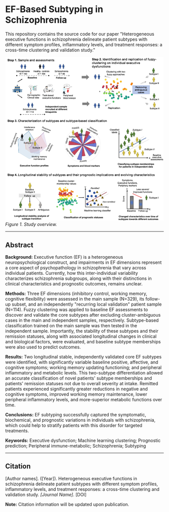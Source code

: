 # EF-Based Subtyping in Schizophrenia

This repository contains the source code for our paper "Heterogeneous executive functions in schizophrenia delineate patient subtypes with different symptom profiles, inflammatory levels, and treatment responses: a cross-time clustering and validation study."

![Figure 1. Study overview](Figure1.jpg)
*Figure 1. Study overview.*

---

## Abstract

**Background:** Executive function (EF) is a heterogeneous neuropsychological construct, and impairments in EF dimensions represent a core aspect of psychopathology in schizophrenia that vary across individual patients. Currently, how this inter-individual variability characterizes schizophrenia subgroups, along with their distinctions in clinical characteristics and prognostic outcomes, remains unclear.

**Methods:** Three EF dimensions (inhibitory control, working memory, cognitive flexibility) were assessed in the main sample (N=329), its follow-up subset, and an independently "recurring local validation" patient sample (N=114). Fuzzy clustering was applied to baseline EF assessments to discover and validate the core subtypes after excluding cluster-ambiguous cases in the main and independent samples, respectively. Subtype-based classification trained on the main sample was then tested in the independent sample. Importantly, the stability of these subtypes and their remission statuses, along with associated longitudinal changes in clinical and biological factors, were evaluated, and baseline subtype memberships were also used to predict outcomes.

**Results:** Two longitudinal stable, independently validated core EF subtypes were identified, with significantly variable baseline positive, affective, and cognitive symptoms; working memory updating functioning; and peripheral inflammatory and metabolic levels. This two-subtype differentiation allowed an accurate classification of novel patients' subtype memberships and patients' remission statuses not due to overall severity at intake. Remitted patients experienced significantly greater reductions in negative and cognitive symptoms, improved working memory maintenance, lower peripheral inflammatory levels, and more-superior metabolic functions over time.

**Conclusions:** EF subtyping successfully captured the symptomatic, biochemical, and prognostic variations in individuals with schizophrenia, which could help to stratify patients with this disorder for targeted treatments.

**Keywords:** Executive dysfunction; Machine learning clustering; Prognostic prediction; Peripheral immune-metabolic; Schizophrenia; Subtyping

---

## Citation

[Author names]. ([Year]). Heterogeneous executive functions in schizophrenia delineate patient subtypes with different symptom profiles, inflammatory levels, and treatment responses: a cross-time clustering and validation study. *[Journal Name]*. [DOI]

**Note:** Citation information will be updated upon publication.

